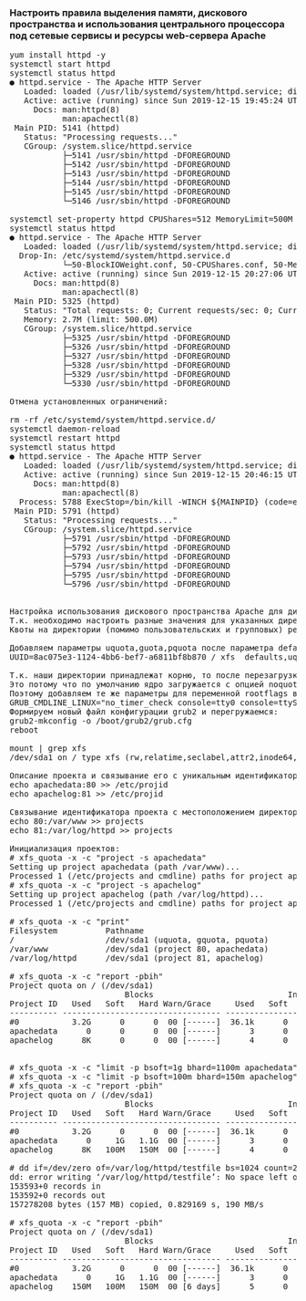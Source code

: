 ### Настроить правила выделения памяти, дискового пространства и использования центрального процессора под сетевые сервисы и ресурсы web-сервера Apache

<pre>
yum install httpd -y
systemctl start httpd
systemctl status httpd
● httpd.service - The Apache HTTP Server
   Loaded: loaded (/usr/lib/systemd/system/httpd.service; disabled; vendor preset: disabled)
   Active: active (running) since Sun 2019-12-15 19:45:24 UTC; 4s ago
     Docs: man:httpd(8)
           man:apachectl(8)
 Main PID: 5141 (httpd)
   Status: "Processing requests..."
   CGroup: /system.slice/httpd.service
           ├─5141 /usr/sbin/httpd -DFOREGROUND
           ├─5142 /usr/sbin/httpd -DFOREGROUND
           ├─5143 /usr/sbin/httpd -DFOREGROUND
           ├─5144 /usr/sbin/httpd -DFOREGROUND
           ├─5145 /usr/sbin/httpd -DFOREGROUND
           └─5146 /usr/sbin/httpd -DFOREGROUND

systemctl set-property httpd CPUShares=512 MemoryLimit=500M BlockIOWeight=500
systemctl status httpd
● httpd.service - The Apache HTTP Server
   Loaded: loaded (/usr/lib/systemd/system/httpd.service; disabled; vendor preset: disabled)
  Drop-In: /etc/systemd/system/httpd.service.d
           └─50-BlockIOWeight.conf, 50-CPUShares.conf, 50-MemoryLimit.conf
   Active: active (running) since Sun 2019-12-15 20:27:06 UTC; 10min ago
     Docs: man:httpd(8)
           man:apachectl(8)
 Main PID: 5325 (httpd)
   Status: "Total requests: 0; Current requests/sec: 0; Current traffic:   0 B/sec"
   Memory: 2.7M (limit: 500.0M)
   CGroup: /system.slice/httpd.service
           ├─5325 /usr/sbin/httpd -DFOREGROUND
           ├─5326 /usr/sbin/httpd -DFOREGROUND
           ├─5327 /usr/sbin/httpd -DFOREGROUND
           ├─5328 /usr/sbin/httpd -DFOREGROUND
           ├─5329 /usr/sbin/httpd -DFOREGROUND
           └─5330 /usr/sbin/httpd -DFOREGROUND

Отмена установленных ограничений:

rm -rf /etc/systemd/system/httpd.service.d/
systemctl daemon-reload
systemctl restart httpd
systemctl status httpd
● httpd.service - The Apache HTTP Server
   Loaded: loaded (/usr/lib/systemd/system/httpd.service; disabled; vendor preset: disabled)
   Active: active (running) since Sun 2019-12-15 20:46:15 UTC; 6s ago
     Docs: man:httpd(8)
           man:apachectl(8)
  Process: 5788 ExecStop=/bin/kill -WINCH ${MAINPID} (code=exited, status=0/SUCCESS)
 Main PID: 5791 (httpd)
   Status: "Processing requests..."
   CGroup: /system.slice/httpd.service
           ├─5791 /usr/sbin/httpd -DFOREGROUND
           ├─5792 /usr/sbin/httpd -DFOREGROUND
           ├─5793 /usr/sbin/httpd -DFOREGROUND
           ├─5794 /usr/sbin/httpd -DFOREGROUND
           ├─5795 /usr/sbin/httpd -DFOREGROUND
           └─5796 /usr/sbin/httpd -DFOREGROUND


Настройка использования дискового пространства Apache для директорий с журналами (/var/log/httpd/) и данными (/var/www/).
Т.к. необходимо настроить разные значения для указанных директорий, то целесообразно использовать квоты на директории.
Квоты на директории (помимо пользовательских и групповых) реализованы на данный момент только в файловой системе xfs и называются project quota.

Добавляем параметры uquota,guota,pquota после параметра defaults (в строке устройства к которому принадлежат наши директории - в нашем случае это корень системы) в файле /etc/fstab.
UUID=8ac075e3-1124-4bb6-bef7-a6811bf8b870 / xfs  defaults,uquota,gquota,pquota 0 0

Т.к. наши директории принадлежат корню, то после перезагрузки мы скорее всего не увидим эти параметры...
Это потому что по умолчанию ядро загружается с опцией noquota для корня системы.
Поэтому добавляем те же параметры для переменной rootflags в строку загрузки ядра в файле /etc/default/grub:
GRUB_CMDLINE_LINUX="no_timer_check console=tty0 console=ttyS0,115200n8 net.ifnames=0 biosdevname=0 elevator=noop crashkernel=auto rootflags=uquota,gquota,pquota"
Формируем новый файл конфигурации grub2 и перегружаемся:
grub2-mkconfig -o /boot/grub2/grub.cfg
reboot

mount | grep xfs
/dev/sda1 on / type xfs (rw,relatime,seclabel,attr2,inode64,usrquota,prjquota,grpquota)

Описание проекта и связывание его с уникальным идентификатором:
echo apachedata:80 >> /etc/projid
echo apachelog:81 >> /etc/projid

Связывание идентификатора проекта с местоположением директории:
echo 80:/var/www >> projects
echo 81:/var/log/httpd >> projects

Инициализация проектов:
# xfs_quota -x -c "project -s apachedata"
Setting up project apachedata (path /var/www)...
Processed 1 (/etc/projects and cmdline) paths for project apachedata with recursion depth infinite (-1).
# xfs_quota -x -c "project -s apachelog"
Setting up project apachelog (path /var/log/httpd)...
Processed 1 (/etc/projects and cmdline) paths for project apachelog with recursion depth infinite (-1).

# xfs_quota -x -c "print"
Filesystem          Pathname
/                   /dev/sda1 (uquota, gquota, pquota)
/var/www            /dev/sda1 (project 80, apachedata)
/var/log/httpd      /dev/sda1 (project 81, apachelog)

# xfs_quota -x -c "report -pbih"
Project quota on / (/dev/sda1)
                        Blocks                            Inodes              
Project ID   Used   Soft   Hard Warn/Grace     Used   Soft   Hard Warn/Grace  
---------- --------------------------------- --------------------------------- 
#0           3.2G      0      0  00 [------]  36.1k      0      0  00 [------]
apachedata      0      0      0  00 [------]      3      0      0  00 [------]
apachelog      8K      0      0  00 [------]      4      0      0  00 [------]


# xfs_quota -x -c "limit -p bsoft=1g bhard=1100m apachedata"
# xfs_quota -x -c "limit -p bsoft=100m bhard=150m apachelog"
# xfs_quota -x -c "report -pbih"
Project quota on / (/dev/sda1)
                        Blocks                            Inodes              
Project ID   Used   Soft   Hard Warn/Grace     Used   Soft   Hard Warn/Grace  
---------- --------------------------------- --------------------------------- 
#0           3.2G      0      0  00 [------]  36.1k      0      0  00 [------]
apachedata      0     1G   1.1G  00 [------]      3      0      0  00 [------]
apachelog      8K   100M   150M  00 [------]      4      0      0  00 [------]

# dd if=/dev/zero of=/var/log/httpd/testfile bs=1024 count=200000
dd: error writing ‘/var/log/httpd/testfile’: No space left on device
153593+0 records in
153592+0 records out
157278208 bytes (157 MB) copied, 0.829169 s, 190 MB/s

# xfs_quota -x -c "report -pbih"
Project quota on / (/dev/sda1)
                        Blocks                            Inodes              
Project ID   Used   Soft   Hard Warn/Grace     Used   Soft   Hard Warn/Grace  
---------- --------------------------------- --------------------------------- 
#0           3.2G      0      0  00 [------]  36.1k      0      0  00 [------]
apachedata      0     1G   1.1G  00 [------]      3      0      0  00 [------]
apachelog    150M   100M   150M  00 [6 days]      5      0      0  00 [------]


</pre>

